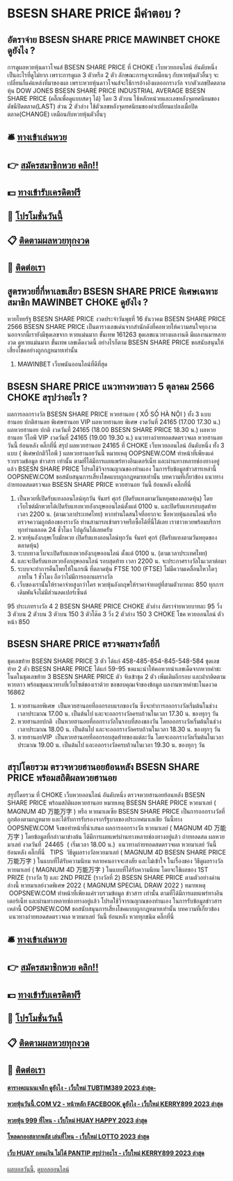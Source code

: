 # BSESN SHARE PRICE มีคำตอบ ?
## อัตราจ่าย BSESN SHARE PRICE MAWINBET CHOKE ดูยังไง ?
การดูผลหวยหุ้นดาวโจนส์ BSESN SHARE PRICE ที่ CHOKE เว็บหวยออนไลน์ อันดับหนึ่ง เป็นอะไรที่ดูไม่ยาก เพราะการดูผล 3 ตัวหรือ 2 ตัว ลักษณะการดูจะเหมือนๆ กับหวยหุ้นตัวอื่นๆ จะเปลี่ยนก็แค่แหล่งที่มาของผล เพราะหวยหุ้นดาวโจนส์จะใช้การอ้างอิงผลออกรางวัล จากตัวเลขปิดตลาดหุ้น DOW JONES BSESN SHARE PRICE INDUSTRIAL AVERAGE BSESN SHARE PRICE (คลิ๊กเพื่อดูแบบสดๆ ได้) โดย 3 ตัวบน ใช้หลักหน่วยและเลขหลังจุดทศนิยมของดัชนีปิดตลาด(LAST) ส่วน 2 ตัวล่าง ใช้ตัวเลขหลังจุดทศนิยมของค่าเปลี่ยนแปลงเมื่อปิดตลาด(CHANGE) เหมือนกับหวยหุ้นตัวอื่นๆ

## 🛎 [ทางเข้าเล่นหวย](https://bit.ly/3BG5bNw)
## 👉 [สมัครสมาชิกหวย คลิก!!](https://bit.ly/3BG5bNw)
## 💵 [ทางเข้ารับเครดิตฟรี](https://bit.ly/3C3mvgS)
## 👑 [โปรโมชั่นวันนี้](https://bit.ly/3C3mvgS)
## 📋 [ติดตามผลหวยทุกงวด](https://bit.ly/3C3mvgS)
## 📱 [ติดต่อเรา](https://bit.ly/3C3mvgS)

## สูตรหวยยี่กี่หาเลขเสียว BSESN SHARE PRICE พิเศษเฉพาะสมาชิก MAWINBET CHOKE ดูยังไง ?
หวยไทยรัฐ BSESN SHARE PRICE งวดประจำวันพุธที่ 16 ธันวาคม BSESN SHARE PRICE 2566 BSESN SHARE PRICE เป็นตารางเลขเด่นจากสำนักดังที่คอหวยให้ความสนใจทุกงวด นอกจากนี้เรายังมีชุดเลขจาก หวยแม่นมาก ขั้นเทพ 161263 ชุดเลขแนวทางผลงานดี มีผลงานมาหลายงวด ดูหวยแม่นมาก ขั้นเทพ เลขเด็ดงวดนี้ อย่างไรก็ตาม BSESN SHARE PRICE ขอสนับสนุนให้เสี่ยงโชคอย่างถูกกฎหมายเท่านั้น
1. MAWINBET เว็บพนันออนไลน์ที่ดีที่สุด

## BSESN SHARE PRICE แนวทางหวยลาว 5 ตุลาคม 2566 CHOKE สรุปว่าอะไร ?
ผลการออกรางวัล BSESN SHARE PRICE หวยฮานอย ( XỔ SỐ HÀ NỘI ) ทั้ง 3 แบบ ฮานอย ปกติฮานอย พิเศษฮานอย VIP
ผลหวยฮานอย พิเศษ งวดวันที่ 24165 (17.00 17.30 น.)
ผลหวยฮานอย ปกติ งวดวันที่ 24165 (18.00 BSESN SHARE PRICE 18.30 น.)
ผลหวยฮานอย วีไอพี VIP งวดวันที่ 24165 (19.00 19.30 น.)
 แนวทางถ่ายทอดสดตรวจผล หวยฮานอย วันนี้ ย้อนหลัง คลิ๊กที่นี่ 
สรุป ผลหวยฮานอย 24165 ที่ CHOKE เว็บหวยออนไลน์ อันดับหนึ่ง ทั้ง 3 แบบ ( พิเศษปกติวีไอพี ) ผลหวยฮานอยวันนี้
หมายเหตุ OOPSNEW.COM ทำหน้าที่เพียงแค่รวบรวมข้อมูล ข่าวสาร เท่านั้น ตามที่ได้มีการเผยแพร่ทางอินเตอร์เน็ท และผ่านทางหลายช่องทางอยู่แล้ว BSESN SHARE PRICE โปรดใช้วิจารณญาณของท่านเอง ในการรับข้อมูลข่าวสารเหล่านี้ OOPSNEW.COM ขอสนับสนุนการเสี่ยงโชคแบบถูกกฎหมายเท่านั้น
บทความที่เกี่ยวข้อง
แนวทางถ่ายทอดสดตรวจผล BSESN SHARE PRICE หวยฮานอย วันนี้ ย้อนหลัง คลิ๊กที่นี่
1. เป็นหวยที่เปิดรับแทงออนไลน์ทุกวัน จันทร์ ศุกร์ (ปิดรับแทงตามวันหยุดของตลาดหุ้น) โดยเว็บไซต์มักหวยได้เปิดรับแทงหวยอังกฤษออนไลน์ตั้งแต่ 0100 น. และปิดรับแทงรอบสุดท้าย เวลา 2200 น. (ตามเวลาประเทศไทย) หากท่านใดสนใจที่อยากจะ ซื้อหวยหุ้นออนไลน์ หรือตรวจความถูกต้องของรางวัล ท่านสามารถเข้าตรวจหรือซื้อได้ที่นี่ได้เลย เราชาวหวยพร้อมบริการทุกท่านตลอด 24 ชั่วโมง ไปดูกันได้เลยครับ
2. หวยหุ้นอังกฤษเว็บมักหวย เปิดรับแทงออนไลน์ทุกวัน จันทร์ ศุกร์ (ปิดรับแทงตามวันหยุดของตลาดหุ้น)
3. ระบบทางเว็บจะเปิดรับแทงหวยอังกฤษออนไลน์ ตั้งแต่ 0100 น. (ตามเวลาประเทศไทย)
4. และจะปิดรับแทงหวยอังกฤษออนไลน์ รอบสุดท้าย เวลา 2200 น. จะประกาศรางวัลในเวลาต่อมา
5. ระบบจะทำการคืนโพยให้ในกรณี ที่ตลาดหุ้น FTSE 100 (FTSE) ไม่มีความเคลื่อนไหวใดๆ ภายใน 1 ชั่วโมง ถือว่าไม่มีการออกผลรางวัล
6. เว็บของเรานั้นให้ราคาจ่ายสูงกว่าใคร หวยหุ้นอังกฤษให้ราคาจ่ายอยู่ที่สามตัวบาทละ 850 ทุกการเดิมพันจึงไม่มีส่วนลดเปอร์เซ็นต์

95
ประเภทรางวัล
4
2 BSESN SHARE PRICE CHOKE ตัวล่าง
อัตราจ่ายหวยบาทละ
95
วิ่ง 3 ตัวบน
2 ตัวบน
3 ตัวบน
150
3 ตัวโต๊ด
3
วิ่ง 2 ตัวล่าง
150
3 CHOKE โชค หวยออนไลน์ ตัวหน้า
850

## BSESN SHARE PRICE ตรวจผลรางวัลยี่กี
ชุดเลขท้าย BSESN SHARE PRICE 3 ตัว ได้แก่
458-485-854-845-548-584
ชุดเลขท้าย 2 ตัว BSESN SHARE PRICE ได้แก่
59-95
ขอแนะนำให้คอหวยนำเลขเด็ดจากหวยคำชะโนดในชุดเลขท้าย 3 BSESN SHARE PRICE ตัว จับเข้าชุด 2 ตัว เพิ่มเติมอีกรอบ และฝากติดตามหวยลาว พร้อมชุดแนวทางที่เว็บไซต์ของเราด้วย
ขอขอบคุณเจ้าของข้อมูล
ผลงานหวยคำชะโนดงวด 16862

1. หวยฮานอยพิเศษ  เป็นหวยฮานอยที่ออกรอบแรกของวัน ซึ่งจะทำการออกรางวัลเริ่มต้นในช่วงเวลาประมาณ 17.00 น. เป็นต้นไป และจะออกรางวัลครบถ้วนในเวลา 17.30 น. ของทุกๆ วัน
2. หวยฮานอยปกติ  เป็นหวยฮานอยที่ออกรางวัลในรอบที่สองของวัน โดยออกรางวัลเริ่มต้นในช่วงเวลาประมาณ 18.00 น. เป็นต้นไป และจะออกรางวัลครบถ้วนในเวลา 18.30 น. ของทุกๆ วัน
3. หวยฮานอยVIP  เป็นหวยฮานอยที่ออกรอบสุดท้ายของแต่ละวัน โดยจะออกรางวัลเริ่มต้นในเวลาประมาณ 19.00 น. เป็นต้นไป และออกรางวัลครบถ้วนในเวลา 19.30 น. ของทุกๆ วัน

## สรุปโดยรวม ตรวจหวยฮานอยย้อนหลัง BSESN SHARE PRICE พร้อมสถิติผลหวยฮานอย
สรุปโดยรวม ที่ CHOKE เว็บหวยออนไลน์ อันดับหนึ่ง ตรวจหวยฮานอยย้อนหลัง BSESN SHARE PRICE พร้อมสถิติผลหวยฮานอย หมายเหตุ BSESN SHARE PRICE หวยมาเลย์ ( MAGNUM 4D 万能万字 ) หรือ หวยมาเลเซีย BSESN SHARE PRICE เป็นการออกรางวัลที่ถูกต้องตามกฎหมาย และได้รับการรับรองจากรัฐบาลของประเทศมาเลเชีย
วันนี้ทาง OOPSNEW.COM จึงขอทำหน้าที่นำเสนอ ผลการออกรางวัล หวยมาเลย์ ( MAGNUM 4D 万能万字 ) โดยข้อมูลที่กล่าวมาข่างต้น ได้มีการเผยแพร่ผ่านทางหลายช่องทางอยู่แล้ว
ถ่ายทอดสด ผลหวยมาเลย์ งวดวันที่  24465  ( เริ่มเวลา 18.00 น.)
 แนวทางถ่ายทอดสดตรวจผล หวยมาเลย์ วันนี้ ย้อนหลัง คลิ๊กที่นี่  
TIPS  วิธีดูผลรางวัลหวยมาเลย์ ( MAGNUM 4D BSESN SHARE PRICE 万能万字 ) ในแบบที่ได้รับความนิยม
หลายคนอาจจะสงสัย และไม่เข้าใจ ในเรื่องของ วิธีดูผลรางวัล หวยมาเลย์ ( MAGNUM 4D 万能万字 ) ในแบบที่ได้รับความนิยม โดยจะใช้ผลของ 1ST PRIZE (รางวัล 1) และ 2ND PRIZE (รางวัลที่ 2) BSESN SHARE PRICE ตามตัวอย่างด่านล่างนี้
หวยมาเลย์งวดพิเศษ 2022 ( MAGNUM SPECIAL DRAW 2022 )
หมายเหตุ  OOPSNEW.COM ทำหน้าที่เพียงแค่รวบรวมข้อมูล ข่าวสาร เท่านั้น ตามที่ได้มีการเผยแพร่ทางอินเตอร์เน็ท และผ่านทางหลายช่องทางอยู่แล้ว โปรดใช้วิจารณญาณของท่านเอง ในการรับข้อมูลข่าวสารเหล่านี้ OOPSNEW.COM ขอสนับสนุนการเสี่ยงโชคแบบถูกกฎหมายเท่านั้น
บทความที่เกี่ยวข้อง
 แนวทางถ่ายทอดสดตรวจผล หวยมาเลย์ วันนี้ ย้อนหลัง หวยทุกชนิด คลิ๊กที่นี่  

## 🛎 [ทางเข้าเล่นหวย](https://bit.ly/3BG5bNw)
## 👉 [สมัครสมาชิกหวย คลิก!!](https://bit.ly/3BG5bNw)
## 💵 [ทางเข้ารับเครดิตฟรี](https://bit.ly/3C3mvgS)
## 👑 [โปรโมชั่นวันนี้](https://bit.ly/3C3mvgS)
## 📋 [ติดตามผลหวยทุกงวด](https://bit.ly/3C3mvgS)
## 📱 [ติดต่อเรา](https://bit.ly/3C3mvgS)

#### [ตารางคะแนนเจลีก ดูยังไง - เว็บใหม่ TUBTIM389 2023 ล่าสุด-](https://atom.io/themes/ตารางคะแนนเจลีก%20ดูยังไง%20-%20เว็บใหม่%20tubtim389%202023%20ล่าสุด-)
#### [หวยหุ้นวันนี้.COM V2 - หน้าหลัก FACEBOOK ดูยังไง - เว็บใหม่ KERRY899 2023 ล่าสุด](https://atom.io/themes/หวยหุ้นวันนี้.com%20v2%20-%20หน้าหลัก%20facebook%20ดูยังไง%20-%20เว็บใหม่%20kerry899%202023%20ล่าสุด)
#### [หวยหุ้น 999 ที่ไหน - เว็บใหม่ HUAY HAPPY 2023 ล่าสุด](https://atom.io/themes/หวยหุ้น%20999%20ที่ไหน%20-%20เว็บใหม่%20huay%20happy%202023%20ล่าสุด)
#### [โหลดกองสลากพลัส เล่นที่ไหน - เว็บใหม่ LOTTO 2023 ล่าสุด](https://atom.io/themes/โหลดกองสลากพลัส%20เล่นที่ไหน%20-%20เว็บใหม่%20lotto%202023%20ล่าสุด)
#### [เว็บ HUAY ถอนเงิน ไม่ได้ PANTIP สรุปว่าอะไร - เว็บใหม่ KERRY899 2023 ล่าสุด](https://atom.io/themes/เว็บ%20huay%20ถอนเงิน%20ไม่ได้%20pantip%20สรุปว่าอะไร%20-%20เว็บใหม่%20kerry899%202023%20ล่าสุด)

[ผลบอลวันนี้](https://siamsport.tv "ผลบอลวันนี้"), [ดูบอลออนไลน์](https://siamsport.tv/ดูบอลสด "ดูบอลออนไลน์")